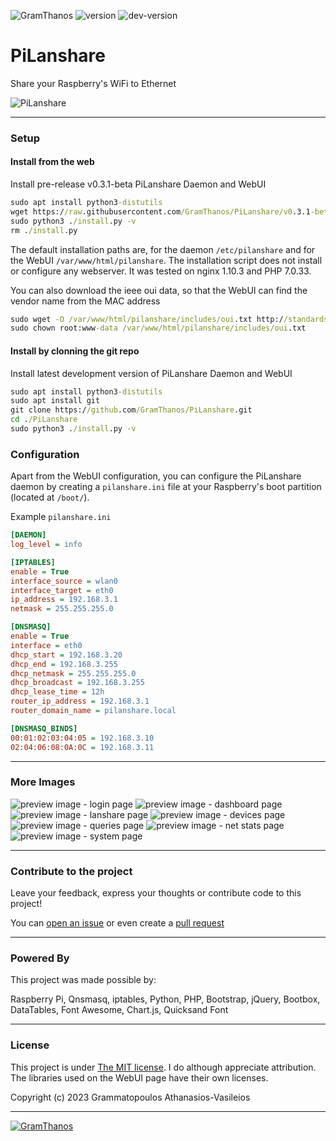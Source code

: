 ![GramThanos](https://raw.githubusercontent.com/GramThanos/PiLanshare/master/preview/icon.png) ![version](https://img.shields.io/badge/PiLanshare-v0.3.1--beta-green.svg?style=flat-square) ![dev-version](https://img.shields.io/badge/Dev%20PiLanshare-v0.3.1--beta-yellow.svg?style=flat-square)


# PiLanshare
Share your Raspberry's WiFi to Ethernet

![PiLanshare](https://raw.githubusercontent.com/GramThanos/PiLanshare/master/preview/webui_netstats.png)

___


### Setup

#### Install from the web
Install pre-release v0.3.1-beta PiLanshare Daemon and WebUI

```cmd
sudo apt install python3-distutils
wget https://raw.githubusercontent.com/GramThanos/PiLanshare/v0.3.1-beta/install.py
sudo python3 ./install.py -v
rm ./install.py
```

The default installation paths are, for the daemon `/etc/pilanshare` and for the WebUI `/var/www/html/pilanshare`. The installation script does not install or configure any webserver. It was tested on nginx 1.10.3 and PHP 7.0.33.

You can also download the ieee oui data, so that the WebUI can find the vendor name from the MAC address
```cmd
sudo wget -O /var/www/html/pilanshare/includes/oui.txt http://standards-oui.ieee.org/oui/oui.txt
sudo chown root:www-data /var/www/html/pilanshare/includes/oui.txt
```

#### Install by clonning the git repo
Install latest development version of PiLanshare Daemon and WebUI

```cmd
sudo apt install python3-distutils
sudo apt install git
git clone https://github.com/GramThanos/PiLanshare.git
cd ./PiLanshare
sudo python3 ./install.py -v
```

### Configuration

Apart from the WebUI configuration, you can configure the PiLanshare daemon by creating a `pilanshare.ini` file at your Raspberry's boot partition (located at `/boot/`).

Example `pilanshare.ini`
```ini
[DAEMON]
log_level = info

[IPTABLES]
enable = True
interface_source = wlan0
interface_target = eth0
ip_address = 192.168.3.1
netmask = 255.255.255.0

[DNSMASQ]
enable = True
interface = eth0
dhcp_start = 192.168.3.20
dhcp_end = 192.168.3.255
dhcp_netmask = 255.255.255.0
dhcp_broadcast = 192.168.3.255
dhcp_lease_time = 12h
router_ip_address = 192.168.3.1
router_domain_name = pilanshare.local

[DNSMASQ_BINDS]
00:01:02:03:04:05 = 192.168.3.10
02:04:06:08:0A:0C = 192.168.3.11
```

___


### More Images

![preview image - login page](https://raw.githubusercontent.com/GramThanos/PiLanshare/master/preview/webui_login.png)
![preview image - dashboard page](https://raw.githubusercontent.com/GramThanos/PiLanshare/master/preview/webui_dashboard.png)
![preview image - lanshare page](https://raw.githubusercontent.com/GramThanos/PiLanshare/master/preview/webui_lanshare.png)
![preview image - devices page](https://raw.githubusercontent.com/GramThanos/PiLanshare/master/preview/webui_devices.png)
![preview image - queries page](https://raw.githubusercontent.com/GramThanos/PiLanshare/master/preview/webui_queries.png)
![preview image - net stats page](https://raw.githubusercontent.com/GramThanos/PiLanshare/master/preview/webui_netstats.png)
![preview image - system page](https://raw.githubusercontent.com/GramThanos/PiLanshare/master/preview/webui_system.png)


___


### Contribute to the project

Leave your feedback, express your thoughts or contribute code to this project!

You can [open an issue](https://github.com/GramThanos/PiLanshare/issues) or even create a [pull request](https://github.com/GramThanos/PiLanshare/compare)


___


### Powered By

This project was made possible by:

Raspberry Pi, Qnsmasq, iptables, Python, PHP, Bootstrap, jQuery, Bootbox, DataTables, Font Awesome, Chart.js, Quicksand Font

___


### License

This project is under [The MIT license](https://opensource.org/licenses/MIT).
I do although appreciate attribution.
The libraries used on the WebUI page have their own licenses.

Copyright (c) 2023 Grammatopoulos Athanasios-Vasileios

___

[![GramThanos](https://avatars2.githubusercontent.com/u/14858959?s=42&v=4)](https://github.com/GramThanos)
